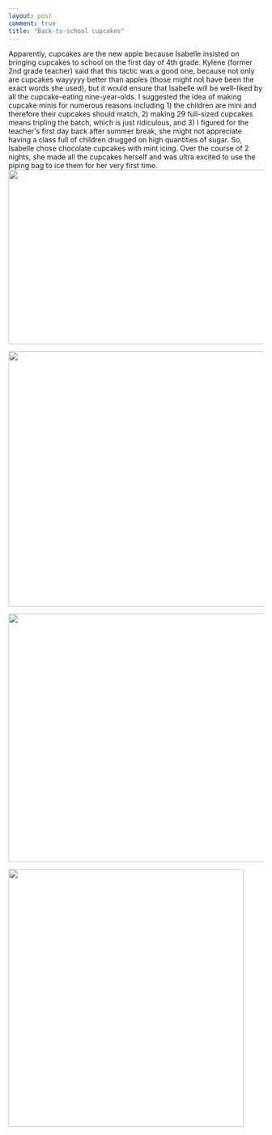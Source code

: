 ```yaml
---
layout: post
comment: true
title: "Back-to-school cupcakes"
---
```

Apparently, cupcakes are the new apple because Isabelle insisted on bringing cupcakes to school on the first day of 4th grade. Kylene (former 2nd grade teacher) said that this tactic was a good one, because not only are cupcakes wayyyyy better than apples (those might not have been the exact words she used), but it would ensure that Isabelle will be well-liked by all the cupcake-eating nine-year-olds. I suggested the idea of making cupcake minis for numerous reasons including 1) the children are mini and therefore their cupcakes should match, 2) making 29 full-sized cupcakes means tripling the batch, which is just ridiculous, and 3) I figured for the teacher's first day back after summer break, she might not appreciate having a class full of children drugged on high quantities of sugar.
So, Isabelle chose chocolate cupcakes with mint icing. Over the course of 2 nights, she made all the cupcakes herself and was ultra excited to use the piping bag to ice them for her very first time.
<a href="http://ieatcupcakes.com/2011/09/10/back-to-school-cupcakes/minis/" rel="attachment wp-att-1058"><img src="http://ieatcupcakes.com/wp-content/uploads/2011/09/minis-510x345.jpg" alt="" title="minis" width="510" height="345" class="alignleft size-medium wp-image-1058" /></a>

<a href="http://ieatcupcakes.com/2011/09/10/back-to-school-cupcakes/isabelle-icing-cupcakes/" rel="attachment wp-att-1057"><img src="http://ieatcupcakes.com/wp-content/uploads/2011/09/Isabelle-icing-cupcakes-510x505.jpg" alt="" title="Isabelle-icing-cupcakes" width="510" height="505" class="alignleft size-medium wp-image-1057" /></a>

<a href="http://ieatcupcakes.com/2011/09/10/back-to-school-cupcakes/icing-minis/" rel="attachment wp-att-1055"><img src="http://ieatcupcakes.com/wp-content/uploads/2011/09/icing-minis-510x491.jpg" alt="" title="icing-minis" width="510" height="491" class="alignleft size-medium wp-image-1055" /></a>

<a href="http://ieatcupcakes.com/2011/09/10/back-to-school-cupcakes/icing-minis2/" rel="attachment wp-att-1056"><img src="http://ieatcupcakes.com/wp-content/uploads/2011/09/icing-minis2-465x510.jpg" alt="" title="icing-minis2" width="465" height="510" class="alignleft size-medium wp-image-1056" /></a>
